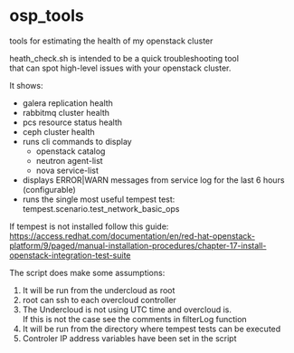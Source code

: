 # osp_tools
tools for estimating the health of my openstack cluster  

heath_check.sh is intended to be a quick troubleshooting tool  
that can spot high-level issues with your openstack cluster.  

It shows:  
 - galera replication health  
 - rabbitmq cluster health  
 - pcs resource status health  
 - ceph cluster health  
 - runs cli commands to display  
   - openstack catalog  
   - neutron agent-list  
   - nova service-list  
 - displays ERROR|WARN messages from service log for the last 6 hours (configurable)  
 - runs the single most useful tempest test: tempest.scenario.test_network_basic_ops  
   
If tempest is not installed follow this guide:  
  https://access.redhat.com/documentation/en/red-hat-openstack-platform/9/paged/manual-installation-procedures/chapter-17-install-openstack-integration-test-suite  

The script does make some assumptions:  
   1) It will be run from the undercloud as root  
   2) root can ssh to each overcloud controller  
   3) The Undercloud is not using UTC time and overcloud is.   
      If this is not the case see the comments in filterLog function  
   4) It will be run from the directory where tempest tests can be executed  
   5) Controler IP address variables have been set in the script  

